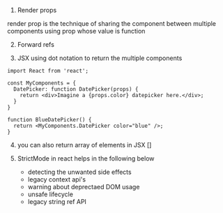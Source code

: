 1. Render props

render prop is the technique of sharing the component between multiple components using prop whose value is function

2. Forward refs

3. JSX using dot notation to return the multiple components

```
import React from 'react';

const MyComponents = {
  DatePicker: function DatePicker(props) {
    return <div>Imagine a {props.color} datepicker here.</div>;
  }
}

function BlueDatePicker() {
  return <MyComponents.DatePicker color="blue" />;
}
```

4. you can also return array of elements in JSX []

5. StrictMode in react helps in the following below
   - detecting the unwanted side effects
   - legacy context api's
   - warning about deprectaed DOM usage
   - unsafe lifecycle
   - legacy string ref API
